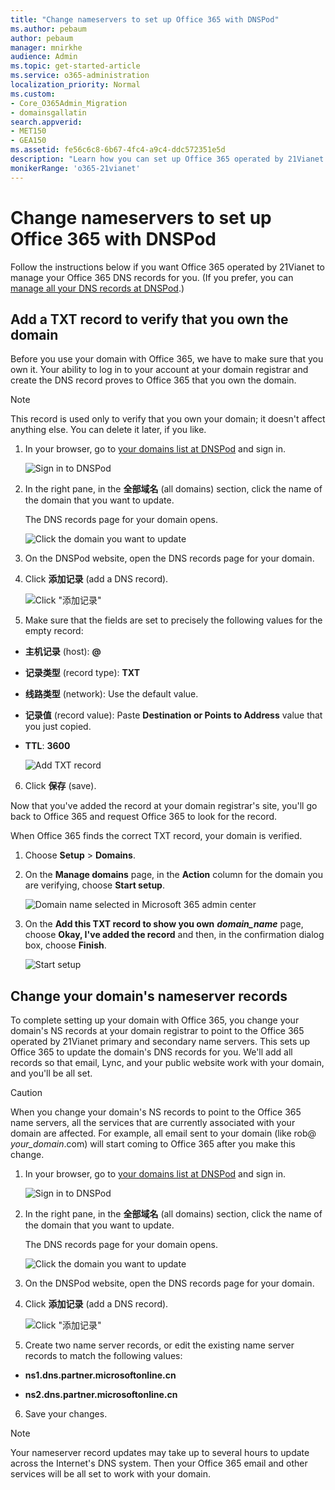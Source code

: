 ```yaml
---
title: "Change nameservers to set up Office 365 with DNSPod"
ms.author: pebaum
author: pebaum
manager: mnirkhe
audience: Admin
ms.topic: get-started-article
ms.service: o365-administration
localization_priority: Normal
ms.custom:
- Core_O365Admin_Migration
- domainsgallatin
search.appverid:
- MET150
- GEA150
ms.assetid: fe56c6c8-6b67-4fc4-a9c4-ddc572351e5d
description: "Learn how you can set up Office 365 operated by 21Vianet to manage your DNS records, when DNSPod is the DNS hosting provider."
monikerRange: 'o365-21vianet'
---
```


# Change nameservers to set up Office 365 with DNSPod

Follow the instructions below if you want Office 365 operated by 21Vianet to manage your Office 365 DNS records for you. (If you prefer, you can [manage all your DNS records at DNSPod](create-dns-records-at-dnspod.md).)
  
    
## Add a TXT record to verify that you own the domain
<a name="BKMK_add_a_record"> </a>

Before you use your domain with Office 365, we have to make sure that you own it. Your ability to log in to your account at your domain registrar and create the DNS record proves to Office 365 that you own the domain.
  
> [!NOTE]
> This record is used only to verify that you own your domain; it doesn't affect anything else. You can delete it later, if you like. 
  
1. In your browser, go to [your domains list at DNSPod](https://www.dnspod.cn/Domain#all) and sign in. 
    
    ![Sign in to DNSPod](../media/39cce6fa-a662-4735-9e6a-6f05c0140c5e.png)
  
2. In the right pane, in the **全部域名** (all domains) section, click the name of the domain that you want to update. 
    
    The DNS records page for your domain opens.
    
    ![Click the domain you want to update](../media/4abaa5e9-b430-4832-a8b0-47932713775d.png)
  
3. On the DNSPod website, open the DNS records page for your domain. 
    
4. Click **添加记录** (add a DNS record). 
    
    ![Click "添加记录"](../media/988b7551-4ac5-478f-9400-5c9bbcb79748.png)
  
5. Make sure that the fields are set to precisely the following values for the empty record:
    
  - **主机记录** (host): **@**
    
  - **记录类型** (record type): **TXT**
    
  - **线路类型** (network): Use the default value. 
    
  - **记录值** (record value): Paste **Destination or Points to Address** value that you just copied. 
    
  - **TTL**: **3600**
    
    ![Add TXT record](../media/c9a54892-c7f9-400b-b49a-631854077365.png)
  
6. Click **保存** (save). 
    
Now that you've added the record at your domain registrar's site, you'll go back to Office 365 and request Office 365 to look for the record.
  
When Office 365 finds the correct TXT record, your domain is verified.
  
1. Choose **Setup** \> **Domains**.
    
2. On the **Manage domains** page, in the **Action** column for the domain you are verifying, choose **Start setup**.
    
    ![Domain name selected in Microsoft 365 admin center](../media/c61204f1-a025-448b-a2a1-c4d7abee7a06.png)
  
3. On the **Add this TXT record to show you own** ***domain_name*** page, choose **Okay, I've added the record** and then, in the confirmation dialog box, choose **Finish**.
    
    ![Start setup](../media/5f6578af-ae32-49e8-b283-ec2d080420da.png)
  
## Change your domain's nameserver records
<a name="BKMK_change_your_domain_s_1"> </a>

To complete setting up your domain with Office 365, you change your domain's NS records at your domain registrar to point to the Office 365 operated by 21Vianet primary and secondary name servers. This sets up Office 365 to update the domain's DNS records for you. We'll add all records so that email, Lync, and your public website work with your domain, and you'll be all set.
  
> [!CAUTION]
> When you change your domain's NS records to point to the Office 365 name servers, all the services that are currently associated with your domain are affected. For example, all email sent to your domain (like rob@ *your_domain*.com) will start coming to Office 365 after you make this change. 
  
1. In your browser, go to [your domains list at DNSPod](https://www.dnspod.cn/Domain#all) and sign in. 
    
    ![Sign in to DNSPod](../media/39cce6fa-a662-4735-9e6a-6f05c0140c5e.png)
  
2. In the right pane, in the **全部域名** (all domains) section, click the name of the domain that you want to update. 
    
    The DNS records page for your domain opens.
    
    ![Click the domain you want to update](../media/4abaa5e9-b430-4832-a8b0-47932713775d.png)
  
3. On the DNSPod website, open the DNS records page for your domain. 
    
4. Click **添加记录** (add a DNS record). 
    
    ![Click "添加记录"](../media/988b7551-4ac5-478f-9400-5c9bbcb79748.png)
  
5. Create two name server records, or edit the existing name server records to match the following values:
    
  - **ns1.dns.partner.microsoftonline.cn**
    
  - **ns2.dns.partner.microsoftonline.cn**
    
6. Save your changes.
    
> [!NOTE]
> Your nameserver record updates may take up to several hours to update across the Internet's DNS system. Then your Office 365 email and other services will be all set to work with your domain. 
  

